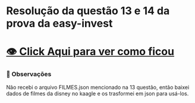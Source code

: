 # Resolução da questão 13 e 14 da prova da easy-invest

# [ 👁️ Click Aqui para ver como ficou](https://vitorfigm.github.io/resolucao-entrevista-easy-tech-angular/)
### 💬 Observações
Não recebi o arquivo FILMES.json mencionado na 13 questão, então baixei dados de filmes da disney no kaagle e os trasformei em json para usá-los.
